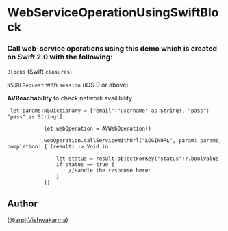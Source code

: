 # WebServiceOperationUsingSwiftBlock

### Call web-service operations using this demo which is created on Swift 2.0 with the following:

`Blocks` (Swift `closures`)

`NSURLRequest` with `session` (iOS 9 or above)

**AVReachability** to check network availibility


```
 let params:NSDictionary = ["email":"username" as String!, "pass": "pass" as String!]
 
            let webOperation = AVWebOperation()
            
            webOperation.callServiceWithUrl("LOGINURL", param: params, completion: { (result) -> Void in
                
                let status = result.objectForKey("status")?.boolValue
                if status == true {
                    //Handle the response here:
                }
            })
```

## Author
([@arpitVishwakarma](https://www.twitter.com/arpit_limodia))

